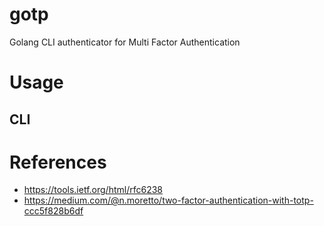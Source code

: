 # gotp

Golang CLI authenticator for Multi Factor Authentication

# Usage

## CLI

# References

* https://tools.ietf.org/html/rfc6238
* https://medium.com/@n.moretto/two-factor-authentication-with-totp-ccc5f828b6df
